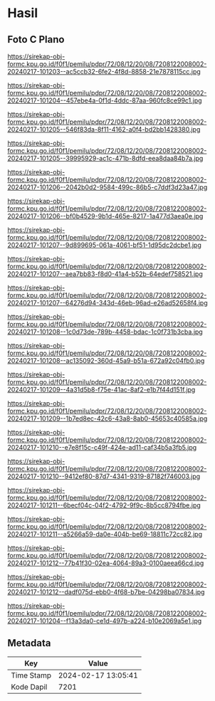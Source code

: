 # Hasil

## Foto C Plano

https://sirekap-obj-formc.kpu.go.id/f0f1/pemilu/pdpr/72/08/12/20/08/7208122008002-20240217-101203--ac5ccb32-6fe2-4f8d-8858-21e7878115cc.jpg

https://sirekap-obj-formc.kpu.go.id/f0f1/pemilu/pdpr/72/08/12/20/08/7208122008002-20240217-101204--457ebe4a-0f1d-4ddc-87aa-960fc8ce99c1.jpg

https://sirekap-obj-formc.kpu.go.id/f0f1/pemilu/pdpr/72/08/12/20/08/7208122008002-20240217-101205--546f83da-8f11-4162-a0f4-bd2bb1428380.jpg

https://sirekap-obj-formc.kpu.go.id/f0f1/pemilu/pdpr/72/08/12/20/08/7208122008002-20240217-101205--39995929-ac1c-471b-8dfd-eea8daa84b7a.jpg

https://sirekap-obj-formc.kpu.go.id/f0f1/pemilu/pdpr/72/08/12/20/08/7208122008002-20240217-101206--2042b0d2-9584-499c-86b5-c7ddf3d23a47.jpg

https://sirekap-obj-formc.kpu.go.id/f0f1/pemilu/pdpr/72/08/12/20/08/7208122008002-20240217-101206--bf0b4529-9b1d-465e-8217-1a477d3aea0e.jpg

https://sirekap-obj-formc.kpu.go.id/f0f1/pemilu/pdpr/72/08/12/20/08/7208122008002-20240217-101207--9d899695-061a-4061-bf51-1d95dc2dcbe1.jpg

https://sirekap-obj-formc.kpu.go.id/f0f1/pemilu/pdpr/72/08/12/20/08/7208122008002-20240217-101207--aea7bb83-f8d0-41a4-b52b-64edef758521.jpg

https://sirekap-obj-formc.kpu.go.id/f0f1/pemilu/pdpr/72/08/12/20/08/7208122008002-20240217-101207--64276d94-343d-46eb-96ad-e26ad52658f4.jpg

https://sirekap-obj-formc.kpu.go.id/f0f1/pemilu/pdpr/72/08/12/20/08/7208122008002-20240217-101208--1c0d73de-789b-4458-bdac-1c0f731b3cba.jpg

https://sirekap-obj-formc.kpu.go.id/f0f1/pemilu/pdpr/72/08/12/20/08/7208122008002-20240217-101208--ac135092-360d-45a9-b51a-672a92c04fb0.jpg

https://sirekap-obj-formc.kpu.go.id/f0f1/pemilu/pdpr/72/08/12/20/08/7208122008002-20240217-101209--4a31d5b8-f75e-41ac-8af2-e1b7f44d151f.jpg

https://sirekap-obj-formc.kpu.go.id/f0f1/pemilu/pdpr/72/08/12/20/08/7208122008002-20240217-101209--1b7ed8ec-42c6-43a8-8ab0-45653c40585a.jpg

https://sirekap-obj-formc.kpu.go.id/f0f1/pemilu/pdpr/72/08/12/20/08/7208122008002-20240217-101210--e7e8f15c-c49f-424e-ad11-caf34b5a3fb5.jpg

https://sirekap-obj-formc.kpu.go.id/f0f1/pemilu/pdpr/72/08/12/20/08/7208122008002-20240217-101210--9412ef80-87d7-4341-9319-87182f746003.jpg

https://sirekap-obj-formc.kpu.go.id/f0f1/pemilu/pdpr/72/08/12/20/08/7208122008002-20240217-101211--6becf04c-04f2-4792-9f9c-8b5cc8794fbe.jpg

https://sirekap-obj-formc.kpu.go.id/f0f1/pemilu/pdpr/72/08/12/20/08/7208122008002-20240217-101211--a5266a59-da0e-404b-be69-18811c72cc82.jpg

https://sirekap-obj-formc.kpu.go.id/f0f1/pemilu/pdpr/72/08/12/20/08/7208122008002-20240217-101212--77b41f30-02ea-4064-89a3-0100aeea66cd.jpg

https://sirekap-obj-formc.kpu.go.id/f0f1/pemilu/pdpr/72/08/12/20/08/7208122008002-20240217-101212--dadf075d-ebb0-4f68-b7be-04298ba07834.jpg

https://sirekap-obj-formc.kpu.go.id/f0f1/pemilu/pdpr/72/08/12/20/08/7208122008002-20240217-101204--f13a3da0-ce1d-497b-a224-b10e2069a5e1.jpg


## Metadata

| Key        | Value               |
| ---------- | ------------------- |
| Time Stamp | 2024-02-17 13:05:41 |
| Kode Dapil | 7201                |



